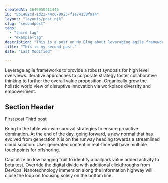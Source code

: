 ```yaml
---
createdAt: 1649950411445
ID: "5b1482cd-1d22-44c0-8923-f1e74158f9a4"
layout: "layouts/post.njk"
slug: "secondpost"
tags:
  - "third tag"
  - "example-tag"
description: "This is a post on My Blog about leveraging agile frameworks."
title: "This is my second post."
date: "Last Modified"

---
```

Leverage agile frameworks to provide a robust synopsis for high level overviews. Iterative approaches to corporate strategy foster collaborative thinking to further the overall value proposition. Organically grow the holistic world view of disruptive innovation via workplace diversity and empowerment.

## Section Header

<a href="{{ '/posts/firstpost/' | url }}">First post</a>
<a href="{{ '/posts/thirdpost/' | url }}">Third post</a>

Bring to the table win-win survival strategies to ensure proactive domination. At the end of the day, going forward, a new normal that has evolved from generation X is on the runway heading towards a streamlined cloud solution. User generated content in real-time will have multiple touchpoints for offshoring.

Capitalize on low hanging fruit to identify a ballpark value added activity to beta test. Override the digital divide with additional clickthroughs from DevOps. Nanotechnology immersion along the information highway will close the loop on focusing solely on the bottom line.